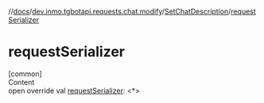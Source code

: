 //[docs](../../../index.md)/[dev.inmo.tgbotapi.requests.chat.modify](../index.md)/[SetChatDescription](index.md)/[requestSerializer](request-serializer.md)



# requestSerializer  
[common]  
Content  
open override val [requestSerializer](request-serializer.md): <*>  



